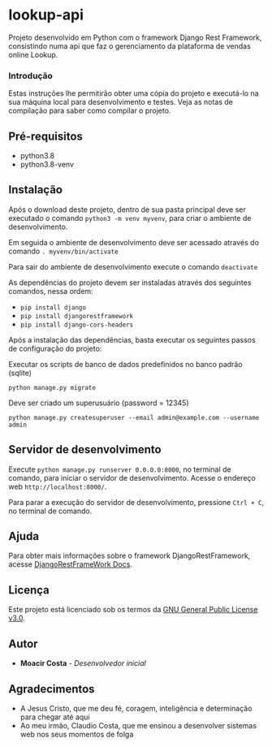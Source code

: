 # lookup-api
Projeto desenvolvido em Python com o framework Django Rest Framework, consistindo numa api que faz o gerenciamento da plataforma de vendas online Lookup.

### Introdução

Estas instruções lhe permitirão obter uma cópia do projeto e executá-lo na sua máquina local para desenvolvimento e testes. Veja as notas de compilação para saber como compilar o projeto.

## Pré-requisitos

* python3.8
* python3.8-venv

## Instalação

Após o download deste projeto, dentro de sua pasta principal deve ser executado o comando `python3 -m venv myvenv`, para criar o ambiente de desenvolvimento.

Em seguida o ambiente de desenvolvimento deve ser acessado através do comando `. myvenv/bin/activate`

Para sair do ambiente de desenvolvimento execute o comando `deactivate`


As dependências do projeto devem ser instaladas através dos seguintes comandos, nessa ordem:
* `pip install django`
* `pip install djangorestframework`
* `pip install django-cors-headers`

Após a instalação das dependências, basta executar os seguintes passos de configuração do projeto:

Executar os scripts de banco de dados predefinidos no banco padrão (sqlite)

`python manage.py migrate`

Deve ser criado um superusuário (password = 12345)

`python manage.py createsuperuser --email admin@example.com --username admin`

## Servidor de desenvolvimento

Execute `python manage.py runserver 0.0.0.0:8000`, no terminal de comando, para iniciar o servidor de desenvolvimento. Acesse o endereço web `http://localhost:8000/`.

Para parar a execução do servidor de desenvolvimento, pressione `Ctrl + C`, no terminal de comando.

## Ajuda

Para obter mais informações sobre o framework DjangoRestFramework, acesse [DjangoRestFrameWork Docs](https://www.django-rest-framework.org/).

## Licença

Este projeto está licenciado sob os termos da [GNU General Public License v3.0](http://licencas.softwarelivre.org/gpl-3.0.pt-br.html).

## Autor

* **Moacir Costa** - *Desenvolvedor inicial*

## Agradecimentos

* A Jesus Cristo, que me deu fé, coragem, inteligência e determinação para chegar até aqui
* Ao meu irmão, Claudio Costa, que me ensinou a desenvolver sistemas web nos seus momentos de folga
